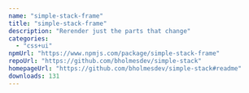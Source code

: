 ```yaml
---
name: "simple-stack-frame"
title: "simple-stack-frame"
description: "Rerender just the parts that change"
categories:
  - "css+ui"
npmUrl: "https://www.npmjs.com/package/simple-stack-frame"
repoUrl: "https://github.com/bholmesdev/simple-stack"
homepageUrl: "https://github.com/bholmesdev/simple-stack#readme"
downloads: 131
---
```

